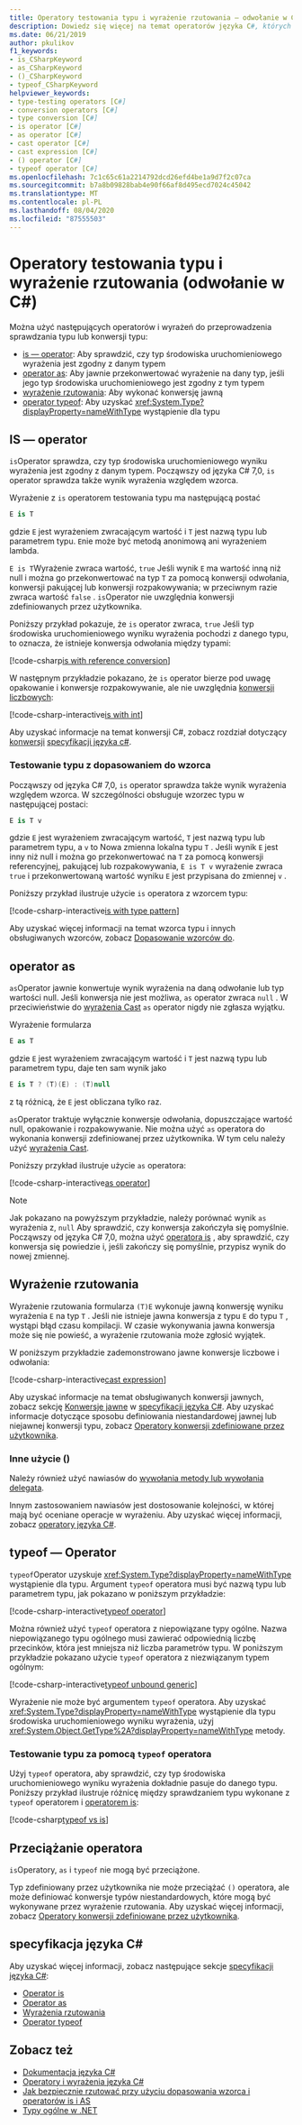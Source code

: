 ```yaml
---
title: Operatory testowania typu i wyrażenie rzutowania — odwołanie w C#
description: Dowiedz się więcej na temat operatorów języka C#, których można użyć do sprawdzenia typu wyniku wyrażenia i przekonwertowania go na inny typ w razie potrzeby.
ms.date: 06/21/2019
author: pkulikov
f1_keywords:
- is_CSharpKeyword
- as_CSharpKeyword
- ()_CSharpKeyword
- typeof_CSharpKeyword
helpviewer_keywords:
- type-testing operators [C#]
- conversion operators [C#]
- type conversion [C#]
- is operator [C#]
- as operator [C#]
- cast operator [C#]
- cast expression [C#]
- () operator [C#]
- typeof operator [C#]
ms.openlocfilehash: 7c1c65c61a2214792dcd26efd4be1a9d7f2c07ca
ms.sourcegitcommit: b7a8b09828bab4e90f66af8d495ecd7024c45042
ms.translationtype: MT
ms.contentlocale: pl-PL
ms.lasthandoff: 08/04/2020
ms.locfileid: "87555503"
---
```

# <a name="type-testing-operators-and-cast-expression-c-reference"></a>Operatory testowania typu i wyrażenie rzutowania (odwołanie w C#)

Można użyć następujących operatorów i wyrażeń do przeprowadzenia sprawdzania typu lub konwersji typu:

- [is — operator](#is-operator): Aby sprawdzić, czy typ środowiska uruchomieniowego wyrażenia jest zgodny z danym typem
- [operator as](#as-operator): Aby jawnie przekonwertować wyrażenie na dany typ, jeśli jego typ środowiska uruchomieniowego jest zgodny z tym typem
- [wyrażenie rzutowania](#cast-expression): Aby wykonać konwersję jawną
- [operator typeof](#typeof-operator): Aby uzyskać <xref:System.Type?displayProperty=nameWithType> wystąpienie dla typu

## <a name="is-operator"></a>IS — operator

`is`Operator sprawdza, czy typ środowiska uruchomieniowego wyniku wyrażenia jest zgodny z danym typem. Począwszy od języka C# 7,0, `is` operator sprawdza także wynik wyrażenia względem wzorca.

Wyrażenie z `is` operatorem testowania typu ma następującą postać

```csharp
E is T
```

gdzie `E` jest wyrażeniem zwracającym wartość i `T` jest nazwą typu lub parametrem typu. `E`nie może być metodą anonimową ani wyrażeniem lambda.

`E is T`Wyrażenie zwraca wartość, `true` Jeśli wynik `E` ma wartość inną niż null i można go przekonwertować na typ `T` za pomocą konwersji odwołania, konwersji pakującej lub konwersji rozpakowywania; w przeciwnym razie zwraca wartość `false` . `is`Operator nie uwzględnia konwersji zdefiniowanych przez użytkownika.

Poniższy przykład pokazuje, że `is` operator zwraca, `true` Jeśli typ środowiska uruchomieniowego wyniku wyrażenia pochodzi z danego typu, to oznacza, że istnieje konwersja odwołania między typami:

[!code-csharp[is with reference conversion](snippets/TypeTestingAndConversionOperators.cs#IsWithReferenceConversion)]

W następnym przykładzie pokazano, że `is` operator bierze pod uwagę opakowanie i konwersje rozpakowywanie, ale nie uwzględnia [konwersji liczbowych](../builtin-types/numeric-conversions.md):

[!code-csharp-interactive[is with int](snippets/TypeTestingAndConversionOperators.cs#IsWithInt)]

Aby uzyskać informacje na temat konwersji C#, zobacz rozdział dotyczący [konwersji](~/_csharplang/spec/conversions.md) [specyfikacji języka c#](~/_csharplang/spec/introduction.md).

### <a name="type-testing-with-pattern-matching"></a>Testowanie typu z dopasowaniem do wzorca

Począwszy od języka C# 7,0, `is` operator sprawdza także wynik wyrażenia względem wzorca. W szczególności obsługuje wzorzec typu w następującej postaci:

```csharp
E is T v
```

gdzie `E` jest wyrażeniem zwracającym wartość, `T` jest nazwą typu lub parametrem typu, a `v` to Nowa zmienna lokalna typu `T` . Jeśli wynik `E` jest inny niż null i można go przekonwertować na `T` za pomocą konwersji referencyjnej, pakującej lub rozpakowywania, `E is T v` wyrażenie zwraca `true` i przekonwertowaną wartość wyniku `E` jest przypisana do zmiennej `v` .

Poniższy przykład ilustruje użycie `is` operatora z wzorcem typu:

[!code-csharp-interactive[is with type pattern](snippets/TypeTestingAndConversionOperators.cs#IsTypePattern)]

Aby uzyskać więcej informacji na temat wzorca typu i innych obsługiwanych wzorców, zobacz [Dopasowanie wzorców do](../keywords/is.md#pattern-matching-with-is).

## <a name="as-operator"></a>operator as

`as`Operator jawnie konwertuje wynik wyrażenia na daną odwołanie lub typ wartości null. Jeśli konwersja nie jest możliwa, `as` operator zwraca `null` . W przeciwieństwie do [wyrażenia Cast](#cast-expression) `as` operator nigdy nie zgłasza wyjątku.

Wyrażenie formularza

```csharp
E as T
```

gdzie `E` jest wyrażeniem zwracającym wartość i `T` jest nazwą typu lub parametrem typu, daje ten sam wynik jako

```csharp
E is T ? (T)(E) : (T)null
```

z tą różnicą, że `E` jest obliczana tylko raz.

`as`Operator traktuje wyłącznie konwersje odwołania, dopuszczające wartość null, opakowanie i rozpakowywanie. Nie można użyć `as` operatora do wykonania konwersji zdefiniowanej przez użytkownika. W tym celu należy użyć [wyrażenia Cast](#cast-expression).

Poniższy przykład ilustruje użycie `as` operatora:

[!code-csharp-interactive[as operator](snippets/TypeTestingAndConversionOperators.cs#AsOperator)]

> [!NOTE]
> Jak pokazano na powyższym przykładzie, należy porównać wynik `as` wyrażenia z, `null` Aby sprawdzić, czy konwersja zakończyła się pomyślnie. Począwszy od języka C# 7,0, można użyć [operatora is](#type-testing-with-pattern-matching) , aby sprawdzić, czy konwersja się powiedzie i, jeśli zakończy się pomyślnie, przypisz wynik do nowej zmiennej.

## <a name="cast-expression"></a>Wyrażenie rzutowania

Wyrażenie rzutowania formularza `(T)E` wykonuje jawną konwersję wyniku wyrażenia `E` na typ `T` . Jeśli nie istnieje jawna konwersja z typu `E` do typu `T` , wystąpi błąd czasu kompilacji. W czasie wykonywania jawna konwersja może się nie powieść, a wyrażenie rzutowania może zgłosić wyjątek.

W poniższym przykładzie zademonstrowano jawne konwersje liczbowe i odwołania:

[!code-csharp-interactive[cast expression](snippets/TypeTestingAndConversionOperators.cs#Cast)]

Aby uzyskać informacje na temat obsługiwanych konwersji jawnych, zobacz sekcję [Konwersje jawne](~/_csharplang/spec/conversions.md#explicit-conversions) w [specyfikacji języka C#](~/_csharplang/spec/introduction.md). Aby uzyskać informacje dotyczące sposobu definiowania niestandardowej jawnej lub niejawnej konwersji typu, zobacz [Operatory konwersji zdefiniowane przez użytkownika](user-defined-conversion-operators.md).

### <a name="other-usages-of-"></a>Inne użycie ()

Należy również użyć nawiasów do [wywołania metody lub wywołania delegata](member-access-operators.md#invocation-expression-).

Innym zastosowaniem nawiasów jest dostosowanie kolejności, w której mają być oceniane operacje w wyrażeniu. Aby uzyskać więcej informacji, zobacz [operatory języka C#](index.md).

## <a name="typeof-operator"></a>typeof — Operator

`typeof`Operator uzyskuje <xref:System.Type?displayProperty=nameWithType> wystąpienie dla typu. Argument `typeof` operatora musi być nazwą typu lub parametrem typu, jak pokazano w poniższym przykładzie:

[!code-csharp-interactive[typeof operator](snippets/TypeTestingAndConversionOperators.cs#TypeOf)]

Można również użyć `typeof` operatora z niepowiązane typy ogólne. Nazwa niepowiązanego typu ogólnego musi zawierać odpowiednią liczbę przecinków, która jest mniejsza niż liczba parametrów typu. W poniższym przykładzie pokazano użycie `typeof` operatora z niezwiązanym typem ogólnym:

[!code-csharp-interactive[typeof unbound generic](snippets/TypeTestingAndConversionOperators.cs#TypeOfUnboundGeneric)]

Wyrażenie nie może być argumentem `typeof` operatora. Aby uzyskać <xref:System.Type?displayProperty=nameWithType> wystąpienie dla typu środowiska uruchomieniowego wyniku wyrażenia, użyj <xref:System.Object.GetType%2A?displayProperty=nameWithType> metody.

### <a name="type-testing-with-the-typeof-operator"></a>Testowanie typu za pomocą `typeof` operatora

Użyj `typeof` operatora, aby sprawdzić, czy typ środowiska uruchomieniowego wyniku wyrażenia dokładnie pasuje do danego typu. Poniższy przykład ilustruje różnicę między sprawdzaniem typu wykonane z `typeof` operatorem i [operatorem is](#is-operator):

[!code-csharp[typeof vs is](snippets/TypeTestingAndConversionOperators.cs#TypeCheckWithTypeOf)]

## <a name="operator-overloadability"></a>Przeciążanie operatora

`is`Operatory, `as` i `typeof` nie mogą być przeciążone.

Typ zdefiniowany przez użytkownika nie może przeciążać `()` operatora, ale może definiować konwersje typów niestandardowych, które mogą być wykonywane przez wyrażenie rzutowania. Aby uzyskać więcej informacji, zobacz [Operatory konwersji zdefiniowane przez użytkownika](user-defined-conversion-operators.md).

## <a name="c-language-specification"></a>specyfikacja języka C#

Aby uzyskać więcej informacji, zobacz następujące sekcje [specyfikacji języka C#](~/_csharplang/spec/introduction.md):

- [Operator is](~/_csharplang/spec/expressions.md#the-is-operator)
- [Operator as](~/_csharplang/spec/expressions.md#the-as-operator)
- [Wyrażenia rzutowania](~/_csharplang/spec/expressions.md#cast-expressions)
- [Operator typeof](~/_csharplang/spec/expressions.md#the-typeof-operator)

## <a name="see-also"></a>Zobacz też

- [Dokumentacja języka C#](../index.md)
- [Operatory i wyrażenia języka C#](index.md)
- [Jak bezpiecznie rzutować przy użyciu dopasowania wzorca i operatorów is i AS](../../how-to/safely-cast-using-pattern-matching-is-and-as-operators.md)
- [Typy ogólne w .NET](../../../standard/generics/index.md)

